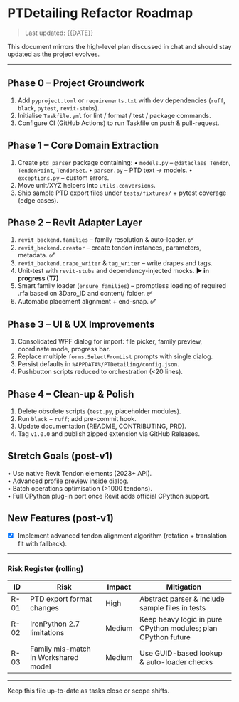 # PTDetailing Refactor Roadmap

> Last updated: {{DATE}}

This document mirrors the high-level plan discussed in chat and should stay updated as the project evolves.

---

## Phase 0 – Project Groundwork
1. Add `pyproject.toml` or `requirements.txt` with dev dependencies (`ruff`, `black`, `pytest`, `revit-stubs`).
2. Initialise `Taskfile.yml` for lint / format / test / package commands.
3. Configure CI (GitHub Actions) to run Taskfile on push & pull-request.

## Phase 1 – Core Domain Extraction
1. Create `ptd_parser` package containing:
   • `models.py` – `@dataclass Tendon`, `TendonPoint`, `TendonSet`.
   • `parser.py` – PTD text → models.
   • `exceptions.py` – custom errors.
2. Move unit/XYZ helpers into `utils.conversions`.
3. Ship sample PTD export files under `tests/fixtures/` + pytest coverage (edge cases).

## Phase 2 – Revit Adapter Layer
1. `revit_backend.families` – family resolution & auto-loader. **✅**
2. `revit_backend.creator` – create tendon instances, parameters, metadata. **✅**
3. `revit_backend.drape_writer` & `tag_writer` – write drapes and tags.
4. Unit-test with `revit-stubs` and dependency-injected mocks. **▶ in progress (T7)**
5. Smart family loader (`ensure_families`) – promptless loading of required .rfa based on 3Daro_ID and content/ folder. **✅**
6. Automatic placement alignment + end-snap. **✅**

## Phase 3 – UI & UX Improvements
1. Consolidated WPF dialog for import: file picker, family preview, coordinate mode, progress bar.
2. Replace multiple `forms.SelectFromList` prompts with single dialog.
3. Persist defaults in `%APPDATA%/PTDetailing/config.json`.
4. Pushbutton scripts reduced to orchestration (<20 lines).

## Phase 4 – Clean-up & Polish
1. Delete obsolete scripts (`test.py`, placeholder modules).
2. Run `black` + `ruff`; add pre-commit hook.
3. Update documentation (README, CONTRIBUTING, PRD).
4. Tag `v1.0.0` and publish zipped extension via GitHub Releases.

## Stretch Goals (post-v1)
• Use native Revit Tendon elements (2023+ API).  
• Advanced profile preview inside dialog.  
• Batch operations optimisation (>1000 tendons).  
• Full CPython plug-in port once Revit adds official CPython support.

## New Features (post-v1)
- [x] Implement advanced tendon alignment algorithm (rotation + translation fit with fallback).

---

### Risk Register (rolling)
| ID | Risk | Impact | Mitigation |
|----|------|--------|-----------|
| R-01 | PTD export format changes | High | Abstract parser & include sample files in tests |
| R-02 | IronPython 2.7 limitations | Medium | Keep heavy logic in pure CPython modules; plan CPython future |
| R-03 | Family mis-match in Workshared model | Medium | Use GUID-based lookup & auto-loader checks |

---

Keep this file up-to-date as tasks close or scope shifts. 